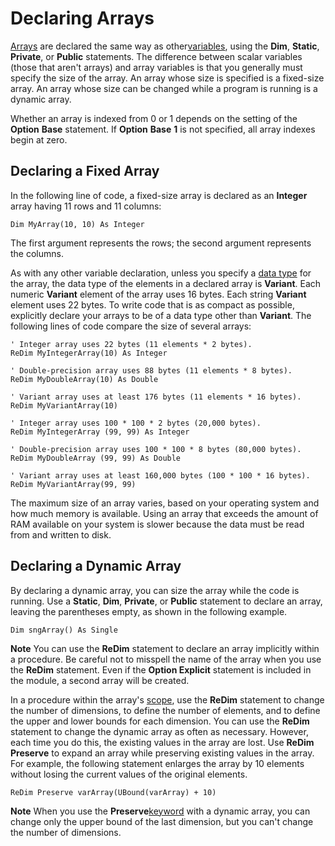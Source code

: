 
# Declaring Arrays

[Arrays](b8bdf64f-5920-1ae9-16d0-b26d09524a30.md) are declared the same way as other[variables](b8bdf64f-5920-1ae9-16d0-b26d09524a30.md), using the  **Dim**, **Static**, **Private**, or **Public** statements. The difference between scalar variables (those that aren't arrays) and array variables is that you generally must specify the size of the array. An array whose size is specified is a fixed-size array. An array whose size can be changed while a program is running is a dynamic array.

Whether an array is indexed from 0 or 1 depends on the setting of the  **Option** **Base** statement. If **Option** **Base** **1** is not specified, all array indexes begin at zero.

## Declaring a Fixed Array

In the following line of code, a fixed-size array is declared as an  **Integer** array having 11 rows and 11 columns:


```
Dim MyArray(10, 10) As Integer 

```

The first argument represents the rows; the second argument represents the columns.

As with any other variable declaration, unless you specify a [data type](b8bdf64f-5920-1ae9-16d0-b26d09524a30.md) for the array, the data type of the elements in a declared array is **Variant**. Each numeric **Variant** element of the array uses 16 bytes. Each string **Variant** element uses 22 bytes. To write code that is as compact as possible, explicitly declare your arrays to be of a data type other than **Variant**. The following lines of code compare the size of several arrays:




```
' Integer array uses 22 bytes (11 elements * 2 bytes). 
ReDim MyIntegerArray(10) As Integer 
 
' Double-precision array uses 88 bytes (11 elements * 8 bytes). 
ReDim MyDoubleArray(10) As Double 
 
' Variant array uses at least 176 bytes (11 elements * 16 bytes). 
ReDim MyVariantArray(10) 
 
' Integer array uses 100 * 100 * 2 bytes (20,000 bytes). 
ReDim MyIntegerArray (99, 99) As Integer 
 
' Double-precision array uses 100 * 100 * 8 bytes (80,000 bytes). 
ReDim MyDoubleArray (99, 99) As Double 
 
' Variant array uses at least 160,000 bytes (100 * 100 * 16 bytes). 
ReDim MyVariantArray(99, 99) 

```

The maximum size of an array varies, based on your operating system and how much memory is available. Using an array that exceeds the amount of RAM available on your system is slower because the data must be read from and written to disk.


## Declaring a Dynamic Array

By declaring a dynamic array, you can size the array while the code is running. Use a  **Static**, **Dim**, **Private**, or **Public** statement to declare an array, leaving the parentheses empty, as shown in the following example.


```
Dim sngArray() As Single 

```


 **Note**  You can use the  **ReDim** statement to declare an array implicitly within a procedure. Be careful not to misspell the name of the array when you use the **ReDim** statement. Even if the **Option Explicit** statement is included in the module, a second array will be created.

In a procedure within the array's [scope](b8bdf64f-5920-1ae9-16d0-b26d09524a30.md), use the  **ReDim** statement to change the number of dimensions, to define the number of elements, and to define the upper and lower bounds for each dimension. You can use the **ReDim** statement to change the dynamic array as often as necessary. However, each time you do this, the existing values in the array are lost. Use **ReDim Preserve** to expand an array while preserving existing values in the array. For example, the following statement enlarges the array by 10 elements without losing the current values of the original elements.




```
ReDim Preserve varArray(UBound(varArray) + 10) 

```


 **Note**  When you use the  **Preserve**[keyword](b8bdf64f-5920-1ae9-16d0-b26d09524a30.md) with a dynamic array, you can change only the upper bound of the last dimension, but you can't change the number of dimensions.

